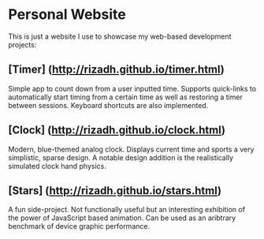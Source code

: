 # Personal Website

This is just a website I use to showcase my web-based development projects:

## [Timer] (http://rizadh.github.io/timer.html)

Simple app to count down from a user inputted time. Supports quick-links to automatically start timing from a certain time as well as restoring a timer between sessions. Keyboard shortcuts are also implemented.

## [Clock] (http://rizadh.github.io/clock.html)

Modern, blue-themed analog clock. Displays current time and sports a very simplistic, sparse design. A notable design addition is the realistically simulated clock hand physics.

## [Stars] (http://rizadh.github.io/stars.html)

A fun side-project. Not functionally useful but an interesting exhibition of the power of JavaScript based animation. Can be used as an aribtrary benchmark of device graphic performance.